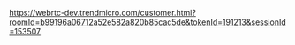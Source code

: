 https://webrtc-dev.trendmicro.com/customer.html?roomId=b99196a06712a52e582a820b85cac5de&tokenId=191213&sessionId=153507
